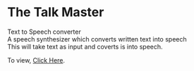 # The Talk Master
Text to Speech converter
<br>
A speech synthesizer which converts written text into speech
<br>
This will take text as input and coverts is into speech.
<br>
<p>To view, <a href="https://thetalkmaster.netlify.app/" target="_blank">Click Here</a>.</p>


